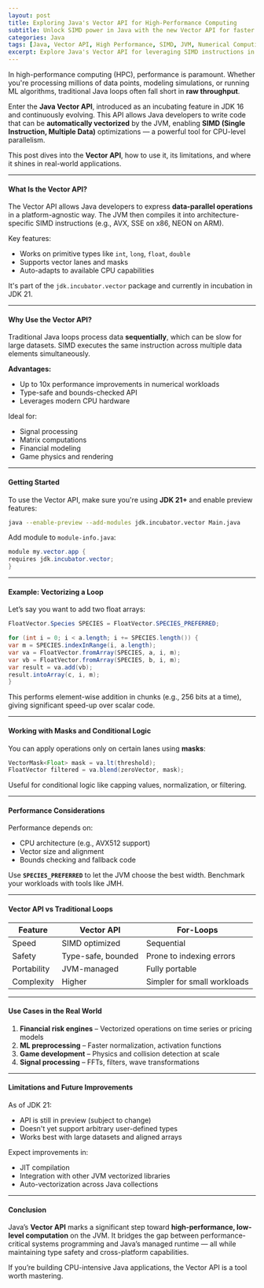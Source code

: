 ```yaml
---
layout: post
title: Exploring Java's Vector API for High-Performance Computing
subtitle: Unlock SIMD power in Java with the new Vector API for faster mathematical computations
categories: Java
tags: [Java, Vector API, High Performance, SIMD, JVM, Numerical Computing]
excerpt: Explore Java's Vector API for leveraging SIMD instructions in high-performance computing scenarios. Learn how to use the Vector API for data parallelism, performance boosts, and numerical processing.
---
```




In high-performance computing (HPC), performance is paramount. Whether you're processing millions of data points, modeling simulations, or running ML algorithms, traditional Java loops often fall short in **raw throughput**.

Enter the **Java Vector API**, introduced as an incubating feature in JDK 16 and continuously evolving. This API allows Java developers to write code that can be **automatically vectorized** by the JVM, enabling **SIMD (Single Instruction, Multiple Data)** optimizations — a powerful tool for CPU-level parallelism.

This post dives into the **Vector API**, how to use it, its limitations, and where it shines in real-world applications.

---

#### What Is the Vector API?

The Vector API allows Java developers to express **data-parallel operations** in a platform-agnostic way. The JVM then compiles it into architecture-specific SIMD instructions (e.g., AVX, SSE on x86, NEON on ARM).

Key features:
- Works on primitive types like `int`, `long`, `float`, `double`
- Supports vector lanes and masks
- Auto-adapts to available CPU capabilities

It's part of the `jdk.incubator.vector` package and currently in incubation in JDK 21.

---

#### Why Use the Vector API?

Traditional Java loops process data **sequentially**, which can be slow for large datasets. SIMD executes the same instruction across multiple data elements simultaneously.

**Advantages:**
- Up to 10x performance improvements in numerical workloads
- Type-safe and bounds-checked API
- Leverages modern CPU hardware

Ideal for:
- Signal processing
- Matrix computations
- Financial modeling
- Game physics and rendering

---

#### Getting Started

To use the Vector API, make sure you're using **JDK 21+** and enable preview features:

```bash
java --enable-preview --add-modules jdk.incubator.vector Main.java
```

Add module to `module-info.java`:

```java
module my.vector.app {
requires jdk.incubator.vector;
}
```

---

#### Example: Vectorizing a Loop

Let’s say you want to add two float arrays:

```java
FloatVector.Species SPECIES = FloatVector.SPECIES_PREFERRED;

for (int i = 0; i < a.length; i += SPECIES.length()) {
var m = SPECIES.indexInRange(i, a.length);
var va = FloatVector.fromArray(SPECIES, a, i, m);
var vb = FloatVector.fromArray(SPECIES, b, i, m);
var result = va.add(vb);
result.intoArray(c, i, m);
}
```

This performs element-wise addition in chunks (e.g., 256 bits at a time), giving significant speed-up over scalar code.

---

#### Working with Masks and Conditional Logic

You can apply operations only on certain lanes using **masks**:

```java
VectorMask<Float> mask = va.lt(threshold);
FloatVector filtered = va.blend(zeroVector, mask);
```

Useful for conditional logic like capping values, normalization, or filtering.

---

#### Performance Considerations

Performance depends on:
- CPU architecture (e.g., AVX512 support)
- Vector size and alignment
- Bounds checking and fallback code

Use **`SPECIES_PREFERRED`** to let the JVM choose the best width. Benchmark your workloads with tools like JMH.

---

#### Vector API vs Traditional Loops

| Feature             | Vector API                | For-Loops                     |
|---------------------|---------------------------|--------------------------------|
| Speed               | SIMD optimized            | Sequential                    |
| Safety              | Type-safe, bounded        | Prone to indexing errors      |
| Portability         | JVM-managed               | Fully portable                |
| Complexity          | Higher                    | Simpler for small workloads   |

---

#### Use Cases in the Real World

1. **Financial risk engines** – Vectorized operations on time series or pricing models
2. **ML preprocessing** – Faster normalization, activation functions
3. **Game development** – Physics and collision detection at scale
4. **Signal processing** – FFTs, filters, wave transformations

---

#### Limitations and Future Improvements

As of JDK 21:
- API is still in preview (subject to change)
- Doesn't yet support arbitrary user-defined types
- Works best with large datasets and aligned arrays

Expect improvements in:
- JIT compilation
- Integration with other JVM vectorized libraries
- Auto-vectorization across Java collections

---

#### Conclusion

Java’s **Vector API** marks a significant step toward **high-performance, low-level computation** on the JVM. It bridges the gap between performance-critical systems programming and Java’s managed runtime — all while maintaining type safety and cross-platform capabilities.

If you’re building CPU-intensive Java applications, the Vector API is a tool worth mastering.
